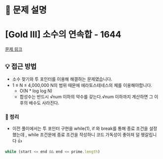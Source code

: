 # 📌 문제 설명

# [Gold III] 소수의 연속합 - 1644

[문제 링크](https://www.acmicpc.net/problem/1644)

## 💡 접근 방법

- 소수 찾기와 투 포인터를 이용해 해결하는 문제였습니다.
- 1 ≤ N ≤ 4,000,000 N의 범위 때문에 에라토스테네스의 체를 이용해야합니다.
  - O(N \* log log N)
  - 합성수는 반드시 √num 이하의 약수를 갖는다.√num 이하까지 계산하면 그 이후의 배수도 사라진다.

### 📌 정리

- 이전 풀이에서는 투 포인터 구현을 while(1), if 와 break를 통해 종료 조건을 설정했는데 , while 조건문에 종료 조건을 작성하니 코드 가독성이 좋아져 덜 헷갈립니다 👍

```js
while (start <= end && end <= prime.length)
```
